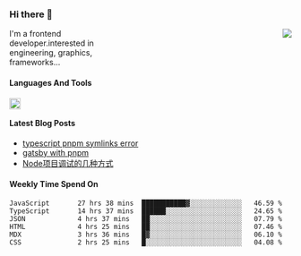 <!--
**zhaohuanyuu/zhaohuanyuu** is a ✨ _special_ ✨ repository because its `README.md` (this file) appears on your GitHub profile.
-->

### Hi there 👋

<picture>
  <source media="(prefers-color-scheme: dark)" srcset="https://github-readme-stats.vercel.app/api?username=zhaohuanyuu&count_private=true&show_icons=true&theme=city_lights">
  <img align="right" src="https://github-readme-stats.vercel.app/api?username=zhaohuanyuu&count_private=true&show_icons=true">
</picture>

<p style="width:45%">I'm a frontend developer.interested in engineering, graphics, frameworks...</p>

#### Languages And Tools

<img align="left" height="20" src="https://skillicons.dev/icons?i=js,ts,nodejs,react,vue,gatsby,materialui,graphql,nestjs,electron,flutter" />

</br>

#### Latest Blog Posts
<!-- BLOG-POST-LIST:START -->
- [typescript pnpm symlinks error](https://zhy.gatsbyjs.io/blog/ts-pnpm)
- [gatsby with pnpm](https://zhy.gatsbyjs.io/blog/gatsby-pnpm)
- [Node项目调试的几种方式](https://zhy.gatsbyjs.io/blog/node-debug)
<!-- BLOG-POST-LIST:END -->

#### Weekly Time Spend On
<!--START_SECTION:waka-->

```text
JavaScript       27 hrs 38 mins  ███████████▓░░░░░░░░░░░░░   46.59 %
TypeScript       14 hrs 37 mins  ██████░░░░░░░░░░░░░░░░░░░   24.65 %
JSON             4 hrs 37 mins   ██░░░░░░░░░░░░░░░░░░░░░░░   07.79 %
HTML             4 hrs 25 mins   ██░░░░░░░░░░░░░░░░░░░░░░░   07.46 %
MDX              3 hrs 36 mins   █▓░░░░░░░░░░░░░░░░░░░░░░░   06.10 %
CSS              2 hrs 25 mins   █░░░░░░░░░░░░░░░░░░░░░░░░   04.08 %
```

<!--END_SECTION:waka-->
